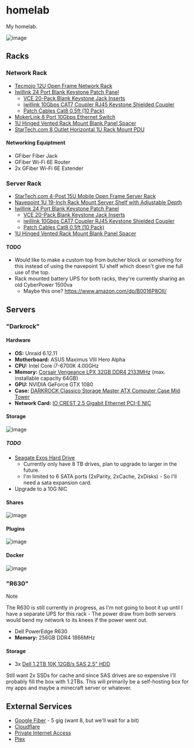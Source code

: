# homelab

My homelab.

![image](https://github.com/user-attachments/assets/13682bba-4684-465f-889a-8a07bc100468)

## Racks

### Network Rack

- [Tecmojo 12U Open Frame Network Rack](https://amzn.to/3y5hepV)
- [Iwillink 24 Port Blank Keystone Patch Panel](https://amzn.to/3WhhPg9)
  - [VCE 20-Pack Blank Keystone Jack Inserts](https://amzn.to/3yhkaj5)
  - [iwillink 10Gbps CAT7 Coupler RJ45 Keystone Shielded Coupler](https://amzn.to/46ocRTC)
  - [Patch Cables Cat8 0.5ft (10 Pack)](https://amzn.to/3WdKXVv)
- [MokerLink 8 Port 10Gbps Ethernet Switch](https://amzn.to/4cdCKqy)
- [1U Hinged Vented Rack Mount Blank Panel Spacer](https://amzn.to/4d1FhVH)
- [StarTech.com 8 Outlet Horizontal 1U Rack Mount PDU](https://amzn.to/4fhcJZQ)

#### Networking Equiptment

- GFiber Fiber Jack
- GFiber Wi-Fi 6E Router
- 2x GFiber Wi-Fi 6E Extender

### Server Rack

- [StarTech.com 4-Post 15U Mobile Open Frame Server Rack](https://amzn.to/4dfhAZY)
- [Navepoint 1U 19-Inch Rack Mount Server Shelf with Adjustable Depth](https://amzn.to/4dt4bNZ)
- [Iwillink 24 Port Blank Keystone Patch Panel](https://amzn.to/3WhhPg9)
  - [VCE 20-Pack Blank Keystone Jack Inserts](https://amzn.to/3yhkaj5)
  - [iwillink 10Gbps CAT7 Coupler RJ45 Keystone Shielded Coupler](https://amzn.to/46ocRTC)
  - [Patch Cables Cat8 0.5ft (10 Pack)](https://amzn.to/3WdKXVv)
- [1U Hinged Vented Rack Mount Blank Panel Spacer](https://amzn.to/4d1FhVH)

#### TODO

- Would like to make a custom top from butcher block or something for this instead of using
  the navepoint 1U shelf which doesn't give me full use of the top.
- Rack mounted battery UPS for both racks, they're currently sharing an old CyberPower 1500va
  - Maybe this one? https://www.amazon.com/dp/B0016P8OII/

## Servers

### "Darkrock"

#### Hardware

- __OS:__ Unraid 6.12.11
- __Motherboard:__ ASUS Maximus VIII Hero Alpha
- __CPU:__ Intel Core i7-6700K 4.00GHz
- __Memory:__ [Corsair Vengeance LPX 32GB DDR4 2133MHz](https://www.amazon.com/dp/B0196QNBU4) (max. installable capacity 64GB)
- __GPU:__ NVIDIA GeForce GTX 1080
- __Case:__ [DARKROCK Classico Storage Master ATX Computer Case Mid Tower](https://amzn.to/4cQ9HdP)
- __Network Card:__ [IO CREST 2.5 Gigabit Ethernet PCI-E NIC](https://amzn.to/4bP6MAA)

#### Storage

![image](https://github.com/user-attachments/assets/b7906515-8e5e-47dc-a1f8-9a8e40791b9e)

##### TODO

- [Seagate Exos Hard Drive](https://amzn.to/3VXDoSW)
  - Currently only have 8 TB drives, plan to upgrade to larger in the future.
  - I'm limited to 6 SATA ports (2xParity, 2xCache, 2xDisks) - So I'll need a sata expansion card.
- Upgrade to a 10G NIC

#### Shares

![image](https://github.com/user-attachments/assets/b6e0e4cc-e1e7-497d-a6f1-ea62b66b3b92)

#### Plugins

![image](https://github.com/user-attachments/assets/22dd0e1b-fd3f-47a5-9151-d55cbaffda74)

#### Docker

![image](https://github.com/user-attachments/assets/2280816f-5a7c-4446-bcb2-ef01b1bc4592)

### "R630"

> [!NOTE]
> The R630 is still currently in progress, as I'm not going to boot it up until I have a separate
> UPS for this rack - The power draw from both servers would bend my network to its knees if the
> power went out.

- Dell PowerEdge R630
- __Memory:__ 256GB DDR4 1866MHz

#### Storage

- 3x [Dell 1.2TB 10K 12GB/s SAS 2.5" HDD](https://amzn.to/3WtA3v0)

Still want 2x SSDs for cache and since SAS drives are so expensive I'll probably fill the box with
1.2TBs. This will primarily be a self-hosting box for my apps and maybe a minecraft server or
whatever.

## External Services

- [Google Fiber](https://fiber.google.com) - 5 gig (want 8, but we'll wait for a bit)
- [Cloudflare](https://www.cloudflare.com/)
- [Private Internet Access](https://www.privateinternetaccess.com/)
- [Plex](https://www.plex.tv/)
